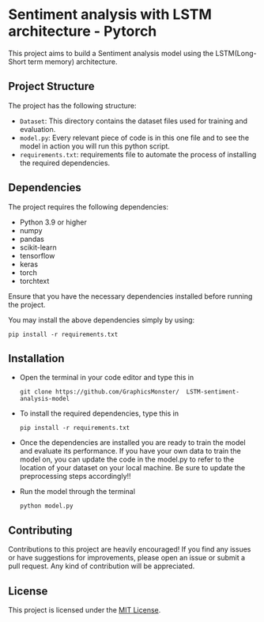 # Sentiment analysis with LSTM architecture - Pytorch

This project aims to build a Sentiment analysis model using the LSTM(Long-Short term memory) architecture.

## Project Structure

The project has the following structure:

- `Dataset`: This directory contains the dataset files used for training and evaluation.
- `model.py`: Every relevant piece of code is in this one file and to see the model in action you will run this python script.
- `requirements.txt`: requirements file to automate the process of installing the required dependencies.

## Dependencies

The project requires the following dependencies:

- Python 3.9 or higher
- numpy
- pandas
- scikit-learn
- tensorflow
- keras
- torch
- torchtext

Ensure that you have the necessary dependencies installed before running the project.

You may install the above dependencies simply by using:

    pip install -r requirements.txt

## Installation

- Open the terminal in your code editor and type this in

    `git clone https://github.com/GraphicsMonster/  LSTM-sentiment-analysis-model`

- To install the required dependencies, type this in

    `pip install -r requirements.txt`

- Once the dependencies are installed you are ready to train the model and evaluate its performance. If you have your own data to train the model on, you can update the code in the model.py to refer to the location of your dataset on your local machine. Be sure to update the preprocessing steps accordingly!!

- Run the model through the terminal

    `python model.py`


## Contributing

Contributions to this project are heavily encouraged! If you find any issues or have suggestions for improvements, please open an issue or submit a pull request. Any kind of contribution will be appreciated.

## License

This project is licensed under the [MIT License](LICENSE).

